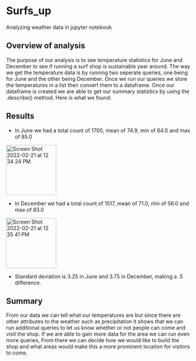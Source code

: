 # Surfs_up

Analyzing weather data in jupyter notebook

## Overview of analysis

The purpose of our analysis is to see temperature statistics for June and December to see if running a surf shop is sustainable year around. The way we get the temperature data is by running two seperate queries, one being for June and the other being December. Once we run our queries we store the temperatures in a list then convert them to a dataframe. Once our dataframe is created we are able to get our summary statistics by using the .describe() method. Here is what we found:

## Results 

- In June we had a total count of 1700, mean of 74.9, min of 64.0 and max of 85.0

<img width="136" alt="Screen Shot 2022-02-21 at 12 34 24 PM" src="https://user-images.githubusercontent.com/95304774/155003565-5e823cad-b0b5-4284-a072-30843cc5004c.png">

- In December we had a total count of 1517, mean of 71.0, min of 56.0 and max of 83.0

<img width="136" alt="Screen Shot 2022-02-21 at 12 35 41 PM" src="https://user-images.githubusercontent.com/95304774/155003746-11227bd8-968e-4573-a875-3dcc85be39e0.png">

- Standard deviation is 3.25 in June and 3.75 in December, making a .5 difference. 

## Summary 

From our data we can tell what our temperatures are but since there are other attributes to the weather such as precipitation it shows that we can run additional queries to let us know whether or not people can come and visit the shop. If we are able to gain more data for the area we can run even more queries, From there we can decide how we would like to build the shop and what areas would make this a more prominent location for visitors to come.
